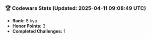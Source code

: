 ### 🏆 Codewars Stats (Updated: 2025-04-11 09:08:49 UTC)

- **Rank:** 8 kyu
- **Honor Points:** 3
- **Completed Challenges:** 1
